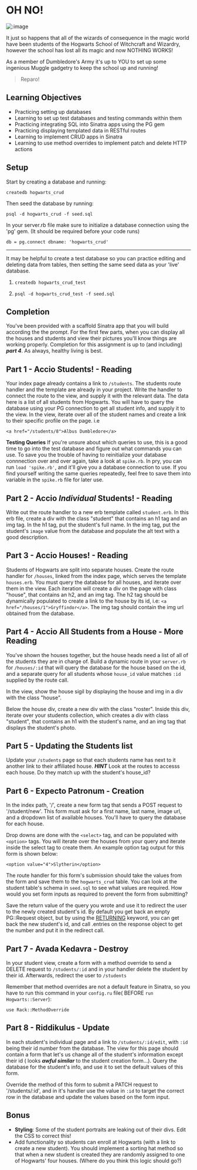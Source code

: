# OH NO!

![:image](http://media.tumblr.com/tumblr_lkcdbhvjCH1qeg89k.png)

It just so happens that all of the wizards of consequence in the magic world have been students of the Hogwarts School of Witchcraft and Wizardry, however the school has lost all its magic and now NOTHING WORKS!

As a member of Dumbledore's Army it's up to YOU to set up some ingenious Muggle gadgetry to keep the school up and running!

> Reparo!

## Learning Objectives

- Practicing setting up databases
- Learning to set up test databases and testing commands within them
- Practicing integrating SQL into Sinatra apps using the PG gem
- Practicing displaying templated data in RESTful routes
- Learning to implement CRUD apps in Sinatra
- Learning to use method overrides to implement patch and delete HTTP actions

## Setup

Start by creating a database and running:

`createdb hogwarts_crud`

Then seed the database by running:

`psql -d hogwarts_crud -f seed.sql`

In your server.rb file make sure to initialize a database connection using the 'pg' gem. (It should be required before your code runs)

`db = pg.connect dbname: 'hogwarts_crud'`

---

It may be helpful to create a test database so you can practice editing and deleting data from tables, then setting the same seed data as your 'live' database.

 1. `createdb hogwarts_crud_test`

 1. `psql -d hogwarts_crud_test -f seed.sql`

## Completion

You've been provided with a scaffold Sinatra app that you will build according the the prompt. For the first few parts, when you can display all the houses and students and view their pictures you'll know things are working properly. Completion for this assignment is up to (and including) ***part 4***.  As always, healthy living is best.

## Part 1 - Accio Students! - Reading

  Your index page already contains a link to `/students`. The students route handler and the template are already in your project. Write the handler to connect the route to the view, and supply it with the relevant data. The data here is a list of all students from Hogwarts. You will have to query the database using your PG connection to get all student info, and supply it to the view. In the view, iterate over all of the student names and create a link to their specific profile on the page. i.e

  `<a href="/students/8">Albus Dumbledore</a>`

  **Testing Queries** If you're unsure about which queries to use, this is a good time to go into the test database and figure out what commands you can use. To save you the trouble of having to reinitialize your database connnection over and over again, take a look at `spike.rb`. In pry, you can run `load 'spike.rb'`, and it'll give you a database connection to use. If you find yourself writing the same queries repeatedly, feel free to save them into variable in the `spike.rb` file for later use.


## Part 2 - Accio *Individual* Students! - Reading

  Write out the route handler to a new erb template called `student.erb`. In this erb file, create a div with the class "student" that contains an h1 tag and an img tag. In the h1 tag, put the student's full name. In the img tag, put the student's `image` value from the database and populate the alt text with a good description.

## Part 3 - Accio Houses! - Reading

  Students of Hogwarts are split into separate houses. Create the route handler for `/houses`, linked from the index page, which serves the template `houses.erb`. You must query the database for all houses, and iterate over them in the view. Each iteration will create a div on the page with class "house", that contains an h2, and an img tag. The h2 tag should be dynamically populated to create a link to the house by its id, i.e: `<a href="/houses/1">Gryffindor</a>`. The img tag should contain the img url obtained from the database.

## Part 4 - Accio All Students from a House - More Reading

  You've shown the houses together, but the house heads need a list of all of the students they are in charge of. Build a dynamic route in your `server.rb` for `/houses/:id` that will query the database for the house based on the id, and a separate query for all students whose `house_id` value matches `:id` supplied by the route call.

  In the view, show the house sigil by displaying the house and img in a div with the class "house".

  Below the house div, create a new div with the class "roster". Inside this div, iterate over your students collection, which creates a div with class "student", that contains an h1 with the student's name, and an img tag that displays the student's photo.

## Part 5 - Updating the Students list

  Update your `/students` page so that each students name has next to it another link to their affiliated house. ***HINT*** Look at the routes to accesss each house. Do they match up with the student's house_id?

## Part 6 - Expecto Patronum - Creation

  In the index path, '/', create a new form tag that sends a POST request to '/student/new'. This form must ask for a first name, last name, image url, and a dropdown list of available houses. You'll have to query the database for each house.

  Drop downs are done with the `<select>` tag, and can be populated with `<option>` tags. You will iterate over the houses from your query and iterate inside the select tag to create them. An example option tag output for this form is shown below:

  `<option value="4">Slytherin</option>`

  The route handler for this form's submission should take the values from the form and save them to the `hogwarts_crud` table. You can look at the student table's schema in `seed.sql` to see what values are required. How would you set form inputs as required to prevent the form from submitting?

  Save the return value of the query you wrote and use it to redirect the user to the newly created student's id. By default you get back an empty PG::Request object, but by using the [RETURNING](http://www.postgresql.org/docs/8.3/static/sql-insert.html) keyword, you can get back the new student's id, and call .entries on the response object to get the number and put it in the redirect call.

## Part 7 - Avada Kedavra - Destroy

  In your student view, create a form with a method override to send a DELETE request to `/students/:id` and in your handler delete the student by their id. Afterwards, redirect the user to `/students`

  Remember that method overrides are not a default feature in Sinatra, so you have to run this command in your `config.ru` file( BEFORE `run Hogwarts::Server`):

  `use Rack::MethodOverride`


## Part 8 - Riddikulus - Update

  In each student's individual page and a link to `/students/:id/edit`, with `:id` being their id number from the database. The view for this page should contain a form that let's us change all of the student's information except their id ( looks ***awful similar*** to the student creation form...). Query the database for the student's info, and use it to set the default values of this form.

  Override the method of this form to submit a PATCH request to '/students/:id', and in it's handler use the value in `:id` to target the correct row in the database and update the values based on the form input.


## Bonus

- **Styling**: Some of the student portraits are leaking out of their divs. Edit the CSS to correct this!
- Add functionality so students can enroll at Hogwarts (with a link to create a new student). You should implement a sorting hat method so that when a new student is created they are randomly assigned to one of Hogwarts' four houses. (Where do you think this logic should go?)



